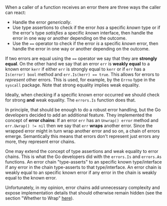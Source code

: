 When a caller of a function receives an error there are three ways the caller can react:

- Handle the error *generically*.
- Use type assertions to check if the error *has* a specific *known* type or if the error's type *satisfies* a specific *known* interface, then handle the error in one way or another depending on the outcome.
- Use the `==` operator to check if the error *is* a specific *known* error, then handle the error in one way or another depending on the outcome.

If two errors are equal using the `==` operator we say that they are **strongly equal**. On the other hand we say that an error `err` is **weakly equal** to a known error `kerr` if either `err` is strongly equal to `kerr` or if `err` has a `Is(error) bool` method and `err.Is(kerr) == true`. This allows for errors to *represent* other errors. This is used, for example, by the `Errno` type in the` syscall` package. Note that strong equality implies weak equality.

Ideally, when checking if a specific known error occurred we should check for strong **and** weak equality. The `errors.Is` function does that.

In principle, that should be enough to do a robust error handling, but the Go developers decided to add an additional feature. They implemented the concept of **error chains**: If an error `err` has an `Unwrap() error` method and `err.Uwrap() != nil` then we say that `err` **wraps** another error. Since the wrapped error might in turn wrap another error and so on, a chain of errors emerge. Semantically this means that errors don't represent just errors any more, they represent error chains.

One may extend the concept of type assertions and weak equality to error chains. This is what the Go developers did with the `errors.Is` and `errors.As` functions. An error chain "type-asserts" to an specific known type/interface if any error in the chain type-asserts to that type/interface. An error chain is weakly equal to an specific known error if any error in the chain is weakly equal to the known error.

Unfortunately, in my opinion, error chains add unnecessary complexity and expose implementation details that should otherwise remain hidden (see the section "Whether to Wrap" [here](https://go.dev/blog/go1.13-errors)).
